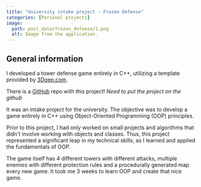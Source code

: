 ```yaml
---
title: "University intake project - Frozen Defense"
categories: [Personal projects]
image:
  path: post_data/frozen_defense/1.png
  alt: Image from the application.
---
```


## General information

I developed a tower defense game entirely in C++, utilizing a template provided by [3Dgep.com](https://www.3dgep.com/cpp-fast-track-2-template/).

There is a [GitHub](#) repo with this project!
*Need to put the project on the github*

It was an intake project for the university. The objective was to develop a game entirely in C++ using Object-Oriented Programming (OOP) principles.

Prior to this project, I had only worked on small projects and algorithms that didn't involve working with objects and classes. Thus, this project represented a significant leap in my technical skills, as I learned and applied the fundamentals of OOP.

The game itself has 4 different towers with different attacks, multiple enemies with different protection rules and a procedurally generated map every new game. It took me 3 weeks to learn OOP and create that nice game.